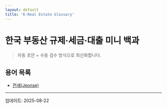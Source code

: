 ```yaml
---
layout: default
title: 'K-Real Estate Glossary'
---
```


# 한국 부동산 규제·세금·대출 미니 백과

> 자동 초안 + 수동 검수 방식으로 최신화합니다.

## 용어 목록
- [전세(Jeonse)](/terms/전세.html)

---
업데이트: 2025-08-22
